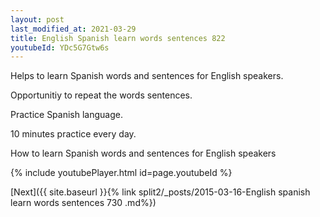 ```yaml
---
layout: post
last_modified_at: 2021-03-29
title: English Spanish learn words sentences 822 
youtubeId: YDc5G7Gtw6s
---
```

 
 
Helps to learn Spanish words and sentences for English speakers.

Opportunitiy to repeat the words sentences. 

Practice Spanish language. 
 
10 minutes practice every day. 
 
How to learn Spanish words and sentences for English speakers 
 
{% include youtubePlayer.html id=page.youtubeId %}
 
 
[Next]({{ site.baseurl }}{% link  split2/_posts/2015-03-16-English spanish learn words sentences 730 .md%})
 
